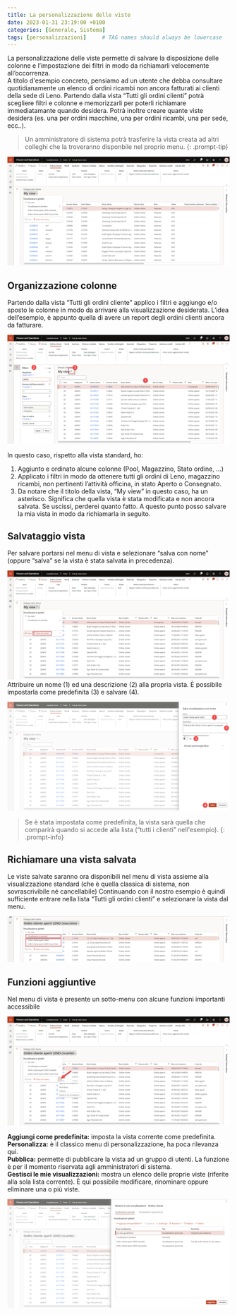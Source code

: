 ```yaml
---
title: La personalizzazione delle viste
date: 2023-01-31 23:19:00 +0100
categories: [Generale, Sistema]
tags: [personalizzazioni]     # TAG names should always be lowercase
---
```


La personalizzazione delle viste permette di salvare la disposizione delle colonne e l’impostazione dei filtri in modo da richiamarli velocemente all’occorrenza.  
A titolo d'esempio concreto, pensiamo ad un utente che debba consultare quotidianamente un elenco di ordini ricambi non ancora fatturati ai clienti della sede di Leno. 
Partendo dalla vista “Tutti gli ordini clienti” potrà scegliere filtri e colonne e memorizzarli per poterli richiamare immediatamante quando desidera.
Potrà inoltre creare quante viste desidera (es. una per ordini macchine, una per ordini ricambi, una per sede, ecc..).  

> Un amministratore di sistema potrà trasferire la vista creata ad altri colleghi che la troveranno disponbile nel proprio menu.
{: .prompt-tip}

![01](/assets/img/01/personalizzazione01.png)

## Organizzazione colonne 

Partendo dalla vista “Tutti gli ordini cliente” applico i filtri e aggiungo e/o sposto le colonne in modo da arrivare alla visualizzazione desiderata.
L’idea dell’esempio, è appunto quella di avere un report degli ordini clienti ancora da fatturare.

![02](/assets/img/01/personalizzazione02.png)

In questo caso, rispetto alla vista standard, ho:
1. Aggiunto e ordinato alcune colonne (Pool, Magazzino, Stato ordine, …)
2. Applicato i filtri in modo da ottenere tutti gli ordini di Leno, magazzino ricambi, non pertinenti l’attività officina, in stato Aperto o Consegnato. 
3.  Da notare che il titolo della vista, “My view” in questo caso, ha un asterisco. Significa che quella vista è stata modificata e non ancora salvata. Se uscissi, perderei quanto fatto. 
A questo punto posso salvare la mia vista in modo da richiamarla in seguito.

## Salvataggio vista
Per salvare portarsi nel menu di vista e selezionare “salva con nome” (oppure “salva” se la vista è stata salvata in precedenza).

![02](/assets/img/01/personalizzazione03.png)
<br>
Attribuire un nome (1) ed una descrizione (2) alla propria vista. È possibile impostarla come predefinita (3) e salvare (4).

![02](/assets/img/01/personalizzazione04.png)
<br>
> Se è stata impostata come predefinita, la vista sarà quella che comparirà quando si accede alla lista (“tutti i clienti” nell'esempio).
{: .prompt-info}

## Richiamare una vista salvata  
Le viste salvate saranno ora disponibili nel menu di vista assieme alla visualizzazione standard (che è quella classica di sistema, non sovrascrivibile né cancellabile)
Continuando con il nostro esempio è quindi sufficiente entrare nella lista “Tutti gli ordini clienti” e selezionare la vista dal menu.

![02](/assets/img/01/personalizzazione05.png)
<br>

## Funzioni aggiuntive
Nel menu di vista è presente un sotto-menu con alcune funzioni importanti accessibile

![02](/assets/img/01/personalizzazione07.png)
<br>

**Aggiungi come predefinita:** imposta la vista corrente come predefinita.  
**Personalizza:** 	è il classico menu di personalizzazione, ha poca rilevanza qui.  
**Pubblica:** permette di pubblicare la vista ad un gruppo di utenti. La funzione è per il momento riservata agli amministratori di sistema.  
**Gestisci le mie visualizzazioni:** mostra un elenco delle proprie viste (riferite alla sola lista corrente). È qui possibile modificare, rinominare oppure eliminare una o più viste.  

![02](/assets/img/01/personalizzazione09.png)
<br>
